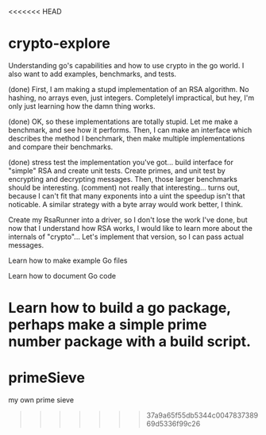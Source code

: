 <<<<<<< HEAD
# crypto-explore
Understanding go's capabilities and how to use crypto in the go world.  I also want to add examples, benchmarks, and tests.

(done) First, I am making a stupd implementation of an RSA algorithm.  No hashing, no arrays even, just integers. Completelyl
impractical, but hey, I'm only just learning how the damn thing works.

(done) OK, so these implementations are totally stupid.  Let me make a benchmark, and see how it performs.  Then, I can make an interface
which describes the method I benchmark, then make multiple implementations and compare their benchmarks.

(done) stress test the implementation you've got... build interface for "simple" RSA and create unit tests.  Create primes, and unit test
by encrypting and decrypting messages.  Then, those larger benchmarks should be interesting.
(comment) not really that interesting... turns out, because I can't fit that many exponents into a uint the speedup isn't that noticable.
          A similar strategy with a byte array would work better, I think.

Create my RsaRunner into a driver, so I don't lose the work I've done, but now that I understand how RSA works, I would like to learn more
about the internals of "crypto"... Let's implement that version, so I can pass actual messages.

Learn how to make example Go files

Learn how to document Go code

Learn how to build a go package, perhaps make a simple prime number package with a build script.
=======
# primeSieve
my own prime sieve
>>>>>>> 37a9a65f55db5344c004783738969d5336f99c26
